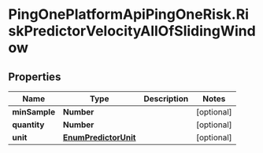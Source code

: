 # PingOnePlatformApiPingOneRisk.RiskPredictorVelocityAllOfSlidingWindow

## Properties

Name | Type | Description | Notes
------------ | ------------- | ------------- | -------------
**minSample** | **Number** |  | [optional] 
**quantity** | **Number** |  | [optional] 
**unit** | [**EnumPredictorUnit**](EnumPredictorUnit.md) |  | [optional] 


